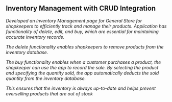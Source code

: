 ## Inventory Management with CRUD Integration ###

_Developed an Inventory Management page for General Store for shopkeepers to efficiently track and manage their products.
Application has functionality of delete, edit, and buy, which are essential for maintaining accurate inventory records._

_The delete functionality enables shopkeepers to remove products from the inventory database._

_The buy functionality enables when a customer purchases a product, the shopkeeper can use the app to record the sale. By selecting the product and specifying the quantity sold, the app automatically deducts the sold quantity from the inventory database._

_This ensures that the inventory is always up-to-date and helps prevent overselling products that are out of stock_
